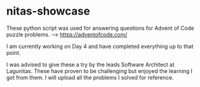 # nitas-showcase
These python script was used for answering questions for Advent of Code puzzle problems. 
 --> https://adventofcode.com/

I am currently working on Day 4 and have completed everything up to that point.

I was advised to give these a try by the leads Software Architect at Lagunitas. These have proven to be 
challenging but enjoyed the learning I got from them. I will upload all the problems I solved for reference. 
